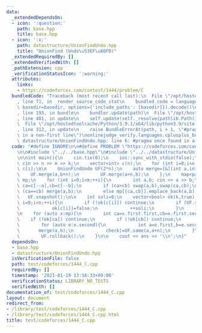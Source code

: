 ```yaml
---
data:
  _extendedDependsOn:
  - icon: ':question:'
    path: base.hpp
    title: base.hpp
  - icon: ':x:'
    path: datastructure/UnionFindUndo.hpp
    title: "UnionFind (Undo\u53EF\u80FD)"
  _extendedRequiredBy: []
  _extendedVerifiedWith: []
  _pathExtension: cpp
  _verificationStatusIcon: ':warning:'
  attributes:
    links:
    - https://codeforces.com/contest/1444/problem/C
  bundledCode: "Traceback (most recent call last):\n  File \"/opt/hostedtoolcache/Python/3.9.1/x64/lib/python3.9/site-packages/onlinejudge_verify/documentation/build.py\"\
    , line 71, in _render_source_code_stat\n    bundled_code = language.bundle(stat.path,\
    \ basedir=basedir, options={'include_paths': [basedir]}).decode()\n  File \"/opt/hostedtoolcache/Python/3.9.1/x64/lib/python3.9/site-packages/onlinejudge_verify/languages/cplusplus.py\"\
    , line 193, in bundle\n    bundler.update(path)\n  File \"/opt/hostedtoolcache/Python/3.9.1/x64/lib/python3.9/site-packages/onlinejudge_verify/languages/cplusplus_bundle.py\"\
    , line 401, in update\n    self.update(self._resolve(pathlib.Path(included), included_from=path))\n\
    \  File \"/opt/hostedtoolcache/Python/3.9.1/x64/lib/python3.9/site-packages/onlinejudge_verify/languages/cplusplus_bundle.py\"\
    , line 312, in update\n    raise BundleErrorAt(path, i + 1, \"#pragma once found\
    \ in a non-first line\")\nonlinejudge_verify.languages.cplusplus_bundle.BundleErrorAt:\
    \ datastructure/UnionFindUndo.hpp: line 6: #pragma once found in a non-first line\n"
  code: "#define IGNORE\n\n#define PROBLEM \"https://codeforces.com/contest/1444/problem/C\"\
    \n\n#include \"../../base.hpp\"\n#include \"../../datastructure/UnionFindUndo.hpp\"\
    \n\nint main(){\n    cin.tie(0);\n    ios::sync_with_stdio(false);\n    int n,m,k;\
    \ cin >> n >> m >> k;\n    vector<int> c(n);\n    for (int i=0;i<n;++i) cin >>\
    \ c[i];\n\n    UnionFindUndo UF(2*n);\n    auto merge=[&](int a,int b){\n    \
    \    UF.merge(a,b+n);\n        UF.merge(a+n,b);\n    };\n    map<pair<int,int>,vector<pair<int,int>>>\
    \ mp;\n    for (int i=0;i<m;++i){\n        int a,b; cin >> a >> b;\n        int\
    \ ca=c[--a],cb=c[--b];\n        if (ca>cb) swap(a,b),swap(ca,cb);\n        if\
    \ (ca==cb) merge(a,b);\n        else mp[{ca,cb}].emplace_back(a,b);\n    }\n \
    \   UF.snapshot();\n\n    int soli=0;\n    vector<bool> ok(k,true);\n    for (int\
    \ i=0;i<n;++i){\n        if (!ok[c[i]]) continue;\n        if (UF.same(i,i+n)){\n\
    \            ok[c[i]]=false;\n            ++soli;\n        }\n    }\n    ll ans=(ll)k*(k-1)/2-(ll)(k-soli+k-1)*soli/2;\n\
    \n    for (auto x:mp){\n        int ca=x.first.first,cb=x.first.second;\n    \
    \    if (!ok[ca]) continue;\n        if (!ok[cb]) continue;\n        int check=0;\n\
    \        for (auto e:x.second){\n            int a=e.first,b=e.second;\n     \
    \       merge(a,b);\n            check|=UF.same(a,a+n);\n        }\n        ans-=check;\n\
    \        UF.rollback();\n    }\n\n    cout << ans << '\\n';\n}"
  dependsOn:
  - base.hpp
  - datastructure/UnionFindUndo.hpp
  isVerificationFile: false
  path: test/codeforces/1444_C.cpp
  requiredBy: []
  timestamp: '2021-01-19 13:16:33+09:00'
  verificationStatus: LIBRARY_NO_TESTS
  verifiedWith: []
documentation_of: test/codeforces/1444_C.cpp
layout: document
redirect_from:
- /library/test/codeforces/1444_C.cpp
- /library/test/codeforces/1444_C.cpp.html
title: test/codeforces/1444_C.cpp
---
```

